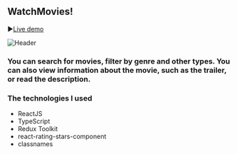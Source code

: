 ## WatchMovies!

▶[Live demo](https://react-watch-movies-ruslankrilkivyy.vercel.app/)

![Header](https://github.com/ruslankriklivyy/react-watch-movies/blob/main/public/watchMovies.gif)

### You can search for movies, filter by genre and other types. You can also view information about the movie, such as the trailer, or read the description.

### The technologies I used
- ReactJS
- TypeScript
- Redux Toolkit
- react-rating-stars-component
- classnames
